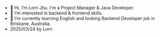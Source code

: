 - 👋 Hi, I’m Lorn Jhu. I'm a Project Manager & Java Developer.
- 👀 I’m interested in backend & frontend skills.
- 🌱 I’m currently learning English and looking Backend Developer job in Brisbane, Australia.
- 2025/03/24 by Lorn
